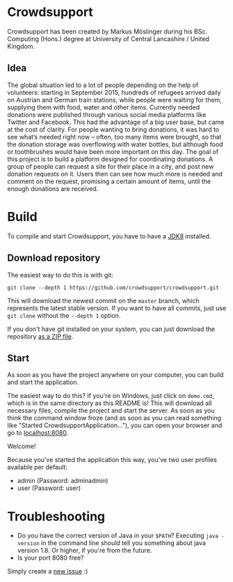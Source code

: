 Crowdsupport
============
Crowdsupport has been created by Markus Möslinger during his BSc. Computing (Hons.) degree at University of Central Lancashire / United Kingdom.

Idea
----
The global situation led to a lot of people depending on the help of volunteers: starting in September 2015, hundreds of refugees arrived daily on Austrian and German train stations, while people were waiting for them, supplying them with food, water and other items. Currently needed donations were published through various social media platforms like Twitter and Facebook. This had the advantage of a big user base, but came at the cost of clarity. For people wanting to bring donations, it was hard to see what’s needed right now – often, too many items were brought, so that the donation storage was overflowing with water bottles, but although food or toothbrushes would have been more important on this day. The goal of this project is to build a platform designed for coordinating donations. A group of people can request a site for their place in a city, and post new donation requests on it. Users then can see how much more is needed and comment on the request, promising a certain amount of items, until the enough donations are received. 

Build
=====
To compile and start Crowdsupport, you have to have a [JDK8](http://www.oracle.com/technetwork/java/javase/downloads/jdk8-downloads-2133151.html) installed.

Download repository
-------------------
The easiest way to do this is with git:

    git clone --depth 1 https://github.com/crowdsupport/crowdsupport.git

This will download the newest commit on the `master` branch, which represents the latest stable version.
If you want to have all commits, just use `git clone` without the `--depth 1` option.

If you don't have git installed on your system, you can just download the repository [as a ZIP file](https://github.com/crowdsupport/crowdsupport/archive/master.zip).

Start
-----
As soon as you have the project anywhere on your computer, you can build and start the application.

The easiest way to do this? If you're on Windows, just click on `demo.cmd`, which is in the same directory as this README is! This will download all necessary files, compile the project and start the server. As soon as you think the command window froze (and as soon as you can read something like "Started CrowdsupportApplication..."), you can open your browser and go to [localhost:8080](http://localhost:8080).

Welcome!

Because you've started the application this way, you've two user profiles available per default:

* admin (Password: adminadmin)
* user (Password: user)

Troubleshooting
===============

* Do you have the correct version of Java in your `$PATH`? Executing `java -version` in the command line should tell you something about java version 1.8. Or higher, if you're from the future.
* Is your port 8080 free?

Simply create a [new issue](https://github.com/crowdsupport/crowdsupport/issues) :)
